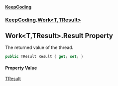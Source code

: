 #### [KeepCoding](index.md 'index')
### [KeepCoding](KeepCoding.md 'KeepCoding').[Work&lt;T,TResult&gt;](Work_T_TResult_.md 'KeepCoding.Work&lt;T,TResult&gt;')
## Work&lt;T,TResult&gt;.Result Property
The returned value of the thread.  
```csharp
public TResult Result { get; set; }
```
#### Property Value
[TResult](Work_T_TResult_.md#KeepCoding_Work_T_TResult__TResult 'KeepCoding.Work&lt;T,TResult&gt;.TResult')
